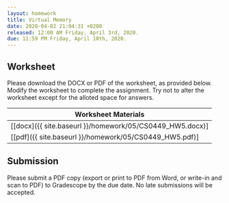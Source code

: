 ```yaml
---
layout: homework
title: Virtual Memory
date: 2020-04-02 21:04:31 +0200
released: 12:00 AM Friday, April 3rd, 2020.
due: 11:59 PM Friday, April 10th, 2020.
---
```


## Worksheet

Please download the DOCX or PDF of the worksheet, as provided below.
Modify the worksheet to complete the assignment.
Try not to alter the worksheet except for the alloted space for answers.

| Worksheet Materials |
|---------------------|
| [[docx]({{ site.baseurl }}/homework/05/CS0449_HW5.docx)] |
| [[pdf]({{ site.baseurl }}/homework/05/CS0449_HW5.pdf)]   |

## Submission

Please submit a PDF copy (export or print to PDF from Word, or write-in and scan to PDF) to Gradescope by the due date.
No late submissions will be accepted.

